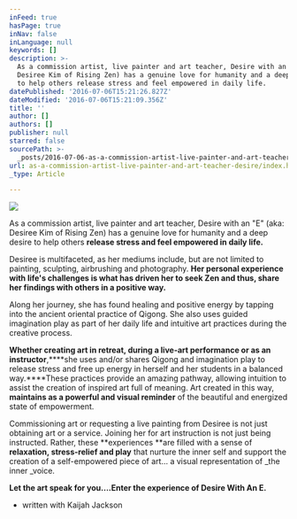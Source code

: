 ```yaml
---
inFeed: true
hasPage: true
inNav: false
inLanguage: null
keywords: []
description: >-
  As a commission artist, live painter and art teacher, Desire with an “E” (aka:
  Desiree Kim of Rising Zen) has a genuine love for humanity and a deep desire
  to help others release stress and feel empowered in daily life.
datePublished: '2016-07-06T15:21:26.827Z'
dateModified: '2016-07-06T15:21:09.356Z'
title: ''
author: []
authors: []
publisher: null
starred: false
sourcePath: >-
  _posts/2016-07-06-as-a-commission-artist-live-painter-and-art-teacher-desire.md
url: as-a-commission-artist-live-painter-and-art-teacher-desire/index.html
_type: Article

---
```

![](https://the-grid-user-content.s3-us-west-2.amazonaws.com/186f0e53-d9b9-4caf-82ab-7aebc137f2a3.jpg)

As a commission artist, live painter and art teacher, Desire with an "E" (aka: Desiree Kim of Rising Zen) has a genuine love for humanity and a deep desire to help others **release stress and feel empowered in daily life.**

Desiree is multifaceted, as her mediums include, but are not limited to painting, sculpting, airbrushing and photography. **Her personal experience with life's challenges is what has driven her to seek Zen and thus, share her findings with others in a positive way.**

Along her journey, she has found healing and positive energy by tapping into the ancient oriental practice of Qigong. She also uses guided imagination play as part of her daily life and intuitive art practices during the creative process.

**Whether creating art in retreat, during a live-art performance or as an instructor**,****she uses and/or shares Qigong and imagination play to release stress and free up energy in herself and her students in a balanced way.****These practices provide an amazing pathway, allowing intuition to assist the creation of inspired art full of meaning. Art created in this way, **maintains as a powerful and visual reminder** of the beautiful and energized state of empowerment.

Commissioning art or requesting a live painting from Desiree is not just obtaining art or a service. Joining her for art instruction is not just being instructed. Rather, these **experiences **are filled with a sense of **relaxation, stress-relief and play** that nurture the inner self and support the creation of a self-empowered piece of art... a visual representation of _the inner _voice.

**Let the art speak for you....Enter the experience of Desire With An E.**

- written with Kaijah Jackson